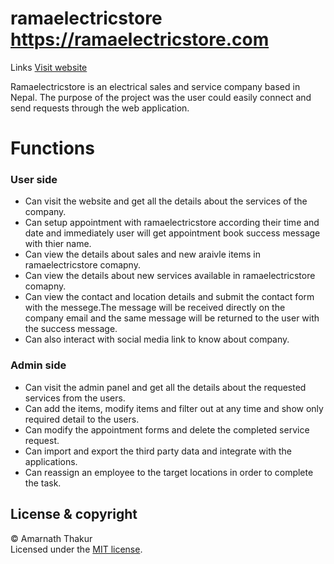# ramaelectricstore       https://ramaelectricstore.com
Links [Visit website](https://ramaelectricstore.com)

Ramaelectricstore is an electrical sales and service company based in Nepal. The purpose of the project was the user could easily connect and send requests through the web application.

# Functions

### User side 
- Can visit the website and get all the details about the services of the company.
- Can setup appointment with ramaelectricstore according their time and date and immediately user will get appointment book success message with thier name.  
- Can view the details about sales and new araivle items in ramaelectricstore comapny.
- Can view the details about new services available in ramaelectricstore comapny.
- Can view the  contact and location details and submit the contact form with the messege.The message will be received directly on the company email and the same message will be returned to the user with the success message.
- Can also interact with social media link to know about company.

### Admin side
- Can visit the admin panel and get all the details about the requested services from the users.
- Can add the items, modify items and filter out at any time and show only required detail to the users.
- Can modify the appointment forms and delete the completed service request. 
- Can import and export the third party data and integrate with the applications.
- Can reassign an employee to the target locations in order to complete the task. 

## License & copyright

© Amarnath Thakur\
Licensed under the [MIT license](LICENSE).


